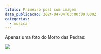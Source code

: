 ```yaml
---
titulo: Primeiro post com imagem
data_publicacao: 2024-04-04T03:00:00.000Z
categorias:
  - musica
---
```


Apenas uma foto do Morro das Pedras:

![](/images/content/content_Praia-do-Morro-da-Pedras-Florianópolis-por-casavistamar.jpg)

